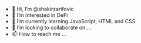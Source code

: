 - 👋 Hi, I’m @shakirzarifovic
- 👀 I’m interested in DeFi
- 🌱 I’m currently learning JavaScript, HTML and CSS
- 💞️ I’m looking to collaborate on ...
- 📫 How to reach me ...

<!---
shakirzarifovic/shakirzarifovic is a ✨ special ✨ repository because its `README.md` (this file) appears on your GitHub profile.
You can click the Preview link to take a look at your changes.
--->
